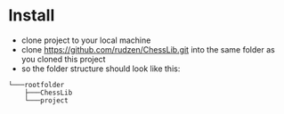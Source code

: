 

# Install
- clone project to your local machine
- clone   https://github.com/rudzen/ChessLib.git  into the same folder as you cloned this project
- so the folder structure should look like this:
```
└───rootfolder
    ├───ChessLib
    └───project

```
